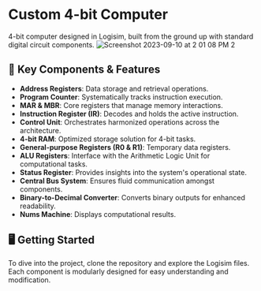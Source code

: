 # Custom 4-bit Computer
4-bit computer designed in Logisim, built from the ground up with standard digital circuit components.
![Screenshot 2023-09-10 at 2 01 08 PM 2](https://github.com/kianfattahy/4BIT_CPU/assets/94335877/3c16b51d-c733-4b7c-a8e1-a536016b213a)

## 📌 Key Components & Features

- **Address Registers**: Data storage and retrieval operations.
- **Program Counter**: Systematically tracks instruction execution.
- **MAR & MBR**: Core registers that manage memory interactions.
- **Instruction Register (IR)**: Decodes and holds the active instruction.
- **Control Unit**: Orchestrates harmonized operations across the architecture.
- **4-bit RAM**: Optimized storage solution for 4-bit tasks.
- **General-purpose Registers (R0 & R1)**: Temporary data registers.
- **ALU Registers**: Interface with the Arithmetic Logic Unit for computational tasks.
- **Status Register**: Provides insights into the system's operational state.
- **Central Bus System**: Ensures fluid communication amongst components.
- **Binary-to-Decimal Converter**: Converts binary outputs for enhanced readability.
- **Nums Machine**: Displays computational results.

## 🖥️ Getting Started

To dive into the project, clone the repository and explore the Logisim files. Each component is modularly designed for easy understanding and modification.

